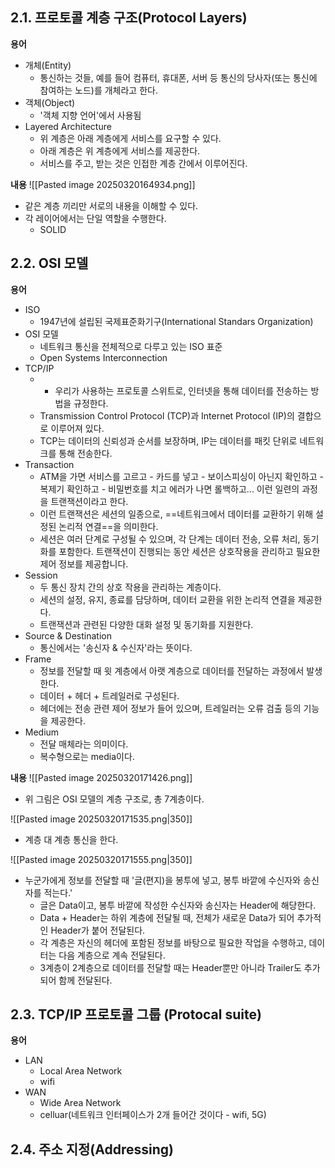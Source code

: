 ## 2.1. 프로토콜 계층 구조(Protocol Layers)
**용어**
- 개체(Entity)
	- 통신하는 것들, 예를 들어 컴퓨터, 휴대폰, 서버 등 통신의 당사자(또는 통신에 참여하는 노드)를 개체라고 한다.
- 객체(Object)
	- '객체 지향 언어'에서 사용됨
- Layered Architecture
	- 위 계층은 아래 계층에게 서비스를 요구할 수 있다.
	- 아래 계층은 위 계층에게 서비스를 제공한다.
	- 서비스를 주고, 받는 것은 인접한 계층 간에서 이루어진다.

**내용**
![[Pasted image 20250320164934.png]]
- 같은 계층 끼리만 서로의 내용을 이해할 수 있다.
- 각 레이어에서는 단일 역할을 수행한다.
	- SOLID


## 2.2. OSI 모델
**용어**
- ISO
	- 1947년에 설립된 국제표준화기구(International Standars Organization)
- OSI 모델
	- 네트워크 통신을 전체적으로 다루고 있는 ISO 표준
	- Open Systems Interconnection
- TCP/IP
	- - 우리가 사용하는 프로토콜 스위트로, 인터넷을 통해 데이터를 전송하는 방법을 규정한다.
	- Transmission Control Protocol (TCP)과 Internet Protocol (IP)의 결합으로 이루어져 있다.
	- TCP는 데이터의 신뢰성과 순서를 보장하며, IP는 데이터를 패킷 단위로 네트워크를 통해 전송한다.
- Transaction
	- ATM을 가면 서비스를 고르고 - 카드를 넣고 - 보이스피싱이 아닌지 확인하고 - 복제기 확인하고 - 비밀번호를 치고 에러가 나면 롤백하고... 이런 일련의 과정을 트랜잭션이라고 한다.
	- 이런 트랜잭션은 세션의 일종으로, ==네트워크에서 데이터를 교환하기 위해 설정된 논리적 연결==을 의미한다. 
	- 세션은 여러 단계로 구성될 수 있으며, 각 단계는 데이터 전송, 오류 처리, 동기화를 포함한다. 트랜잭션이 진행되는 동안 세션은 상호작용을 관리하고 필요한 제어 정보를 제공합니다.  
- Session
	- 두 통신 장치 간의 상호 작용을 관리하는 계층이다.
	- 세션의 설정, 유지, 종료를 담당하며, 데이터 교환을 위한 논리적 연결을 제공한다.
	- 트랜잭션과 관련된 다양한 대화 설정 및 동기화를 지원한다.
- Source & Destination
	- 통신에서는 '송신자 & 수신자'라는 뜻이다.
- Frame
	- 정보를 전달할 때 윗 계층에서 아랫 계층으로 데이터를 전달하는 과정에서 발생한다.
	- 데이터 + 헤더 + 트레일러로 구성된다. 
	- 헤더에는 전송 관련 제어 정보가 들어 있으며, 트레일러는 오류 검출 등의 기능을 제공한다.
- Medium
	- 전달 매체라는 의미이다.
	- 복수형으로는 media이다.

**내용**
![[Pasted image 20250320171426.png]]
- 위 그림은 OSI 모델의 계층 구조로, 총 7계층이다.

![[Pasted image 20250320171535.png|350]]
- 계층 대 계층 통신을 한다.

![[Pasted image 20250320171555.png|350]]
- 누군가에게 정보를 전달할 때 '글(편지)을 봉투에 넣고, 봉투 바깥에 수신자와 송신자를 적는다.'
    - 글은 Data이고, 봉투 바깥에 작성한 수신자와 송신자는 Header에 해당한다.
    - Data + Header는 하위 계층에 전달될 때, 전체가 새로운 Data가 되어 추가적인 Header가 붙어 전달된다.
	- 각 계층은 자신의 헤더에 포함된 정보를 바탕으로 필요한 작업을 수행하고, 데이터는 다음 계층으로 계속 전달된다.
    - 3계층이 2계층으로 데이터를 전달할 때는 Header뿐만 아니라 Trailer도 추가되어 함께 전달된다.


## 2.3. TCP/IP 프로토콜 그룹 (Protocal suite)
**용어**
- LAN
	- Local Area Network
	- wifi
- WAN
	- Wide Area Network
	- celluar(네트워크 인터페이스가 2개 들어간 것이다 - wifi, 5G)
	
## 2.4. 주소 지정(Addressing)